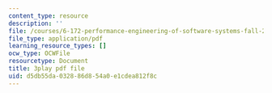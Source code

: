 ```yaml
---
content_type: resource
description: ''
file: /courses/6-172-performance-engineering-of-software-systems-fall-2018/d5db55da032886d854a0e1cdea812f8c_bd-mavr5YlA.pdf
file_type: application/pdf
learning_resource_types: []
ocw_type: OCWFile
resourcetype: Document
title: 3play pdf file
uid: d5db55da-0328-86d8-54a0-e1cdea812f8c
---
```

